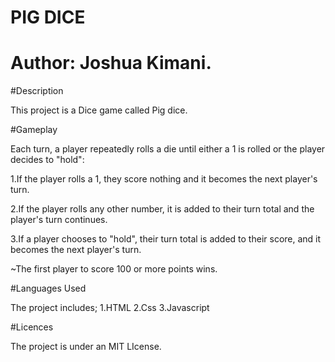 # PIG DICE
# Author: Joshua Kimani.

#Description

This project is a Dice game called Pig dice.


#Gameplay

Each turn, a player repeatedly rolls a die until either a 1 is rolled or the player decides to "hold":

1.If the player rolls a 1, they score nothing and it becomes the next player's turn.

2.If the player rolls any other number, it is added to their turn total and the player's turn continues.

3.If a player chooses to "hold", their turn total is added to their score, and it becomes the next player's turn.

~The first player to score 100 or more points wins.


#Languages Used

The project includes;
1.HTML
2.Css
3.Javascript


#Licences

The project is under an MIT LIcense.



